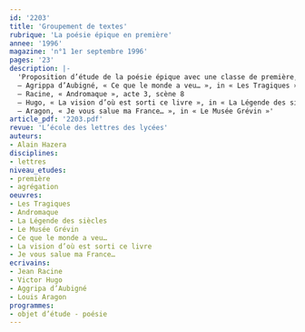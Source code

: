 ```yaml
---
id: '2203'
title: 'Groupement de textes'
rubrique: 'La poésie épique en première'
annee: '1996'
magazine: 'n°1 1er septembre 1996'
pages: '23'
description: |-
  'Proposition d’étude de la poésie épique avec une classe de première, à partir du groupement de textes suivant :
  – Agrippa d’Aubigné, « Ce que le monde a veu… », in « Les Tragiques », livre VII
  – Racine, « Andromaque », acte 3, scène 8
  – Hugo, « La vision d’où est sorti ce livre », in « La Légende des siècles »
  – Aragon, « Je vous salue ma France… », in « Le Musée Grévin »'
article_pdf: '2203.pdf'
revue: 'L’école des lettres des lycées'
auteurs:
- Alain Hazera
disciplines:
- lettres
niveau_etudes:
- première
- agrégation
oeuvres:
- Les Tragiques
- Andromaque
- La Légende des siècles
- Le Musée Grévin
- Ce que le monde a veu…
- La vision d’où est sorti ce livre
- Je vous salue ma France…
ecrivains:
- Jean Racine
- Victor Hugo
- Aggripa d’Aubigné
- Louis Aragon
programmes:
- objet d’étude - poésie
---
```

